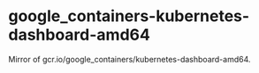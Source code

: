 # google_containers-kubernetes-dashboard-amd64
Mirror of gcr.io/google_containers/kubernetes-dashboard-amd64.

